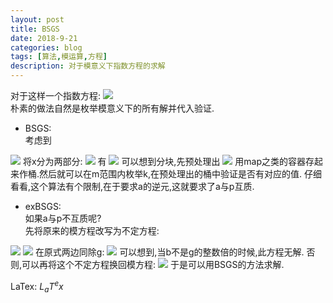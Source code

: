 ```yaml
---
layout: post
title: BSGS
date: 2018-9-21
categories: blog
tags: [算法,模运算,方程]
description: 对于模意义下指数方程的求解
---
```


对于这样一个指数方程:
<img src="http://latex.codecogs.com/gif.latex?c*a^x \equiv b\;(mod\;p)" />  
朴素的做法自然是枚举模意义下的所有解并代入验证.  

- BSGS:  
考虑到
<img src="http://latex.codecogs.com/gif.latex?a^{m+k}=a^m*a^k" />  
将x分为两部分:
<img src="http://latex.codecogs.com/gif.latex?c*a^{m+k}\equiv b\;(mod\;p)" />  
有
<img src="http://latex.codecogs.com/gif.latex?c*a^k \equiv b*a^{-m}\;(mod\;p)" />  
可以想到分块,先预处理出
<img src="http://latex.codecogs.com/gif.latex?ALL\;a^{m*i}\;,\;m=\sqrt{p}" />  
用map之类的容器存起来作桶.然后就可以在m范围内枚举k,在预处理出的桶中验证是否有对应的值.  
仔细看看,这个算法有个限制,在于要求a的逆元,这就要求了a与p互质.  

- exBSGS:  
如果a与p不互质呢?  
先将原来的模方程改写为不定方程:
<img src="http://latex.codecogs.com/gif.latex?c*a^x+k*p=b" />  
<img src="http://latex.codecogs.com/gif.latex?Let\;g=gcd(a,p)" />  
在原式两边同除g:
<img src="http://latex.codecogs.com/gif.latex?c*\frac{a}{g}*a^{x-1}+k*\frac{p}{g}=\frac{b}{g}" />  
可以想到,当b不是g的整数倍的时候,此方程无解.  
否则,可以再将这个不定方程换回模方程:
<img src="http://latex.codecogs.com/gif.latex?(c*\frac{a}{g})*a^{x-1}\equiv \frac{b}{g}\;(mod\;\frac{p}{g}\;)" />  
于是可以用BSGS的方法求解.  

LaTex: $L_{a}T^{e}x$
